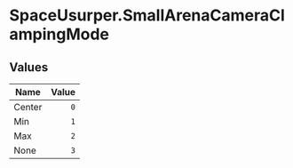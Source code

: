 # SpaceUsurper.SmallArenaCameraClampingMode
## Values
| Name | Value |
| ---- | ----: |
| Center | `0` |
| Min | `1` |
| Max | `2` |
| None | `3` |
